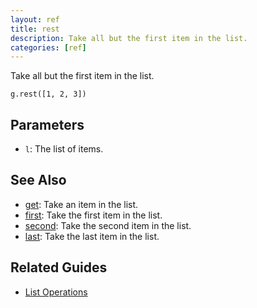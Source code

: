 ```yaml
---
layout: ref
title: rest
description: Take all but the first item in the list.
categories: [ref]
---
```

Take all but the first item in the list.

    g.rest([1, 2, 3])

## Parameters
- `l`: The list of items.

## See Also
- [get](/ref/get.html): Take an item in the list.
- [first](/ref/first.html): Take the first item in the list.
- [second](/ref/second.html): Take the second item in the list.
- [last](/ref/last.html): Take the last item in the list.

## Related Guides
- [List Operations](/guide/list.html)

